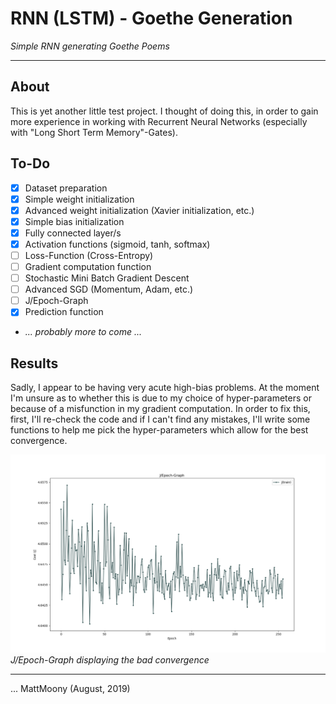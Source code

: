 # RNN (LSTM) - Goethe Generation
_Simple RNN generating Goethe Poems_

---

## About

This is yet another little test project. I thought of doing this, in order to gain more experience in working with Recurrent Neural Networks (especially with "Long Short Term Memory"-Gates). 

## To-Do

* [x] Dataset preparation
* [x] Simple weight initialization
* [x] Advanced weight initialization (Xavier initialization, etc.)
* [x] Simple bias initialization
* [x] Fully connected layer/s
* [x] Activation functions (sigmoid, tanh, softmax)
* [ ] Loss-Function (Cross-Entropy)
* [ ] Gradient computation function
* [ ] Stochastic Mini Batch Gradient Descent
* [ ] Advanced SGD (Momentum, Adam, etc.)
* [ ] J/Epoch-Graph
* [x] Prediction function
* _... probably more to come ..._

## Results

Sadly, I appear to be having very acute high-bias problems. At the moment I'm unsure as to whether this is due to my choice of hyper-parameters or because of a misfunction in my gradient computation. In order to fix this, first, I'll re-check the code and if I can't find any mistakes, I'll write some functions to help me pick the hyper-parameters which allow for the best convergence.

![J/Epoch-Graph(bad convergence)](media/JEpoch_Figure0.png)
_J/Epoch-Graph displaying the bad convergence_

---

... MattMoony (August, 2019)
